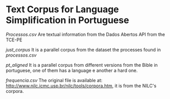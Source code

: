 # Text Corpus for Language Simplification in Portuguese 

*Processos.csv*
Are textual information from the Dados Abertos API from the TCE-PE 

*just_corpus*
It is a parallel corpus from the dataset the processes found in *processos.csv*

*pt_aligned*
It is a parallel corpus from different versions from the Bible in portuguese, one of them has a language e another a hard one.

*frequencia.csv* The original file is available at: http://www.nilc.icmc.usp.br/nilc/tools/corpora.htm, it is from the NILC's corpora.
